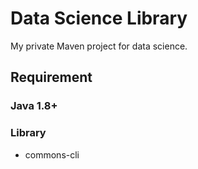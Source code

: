 # Data Science Library

My private Maven project for data science.  

## Requirement
### Java 1.8+  

### Library
- commons-cli

